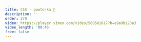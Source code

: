 ```yaml
---
title: CSS - powtórka 🔄️
description: ''
order: 270
video: https://player.vimeo.com/video/568581617?h=e9a9b128a3
video_length: '09:45'
free: false
---
```

